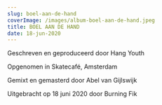 ```yaml
---
slug: boel-aan-de-hand
coverImage: /images/album-boel-aan-de-hand.jpeg
title: BOEL AAN DE HAND
date: 18-jun-2020
---
```


Geschreven en geproduceerd door Hang Youth

Opgenomen in Skatecafé, Amsterdam

Gemixt en gemasterd door Abel van Gijlswijk

Uitgebracht op 18 juni 2020 door Burning Fik
